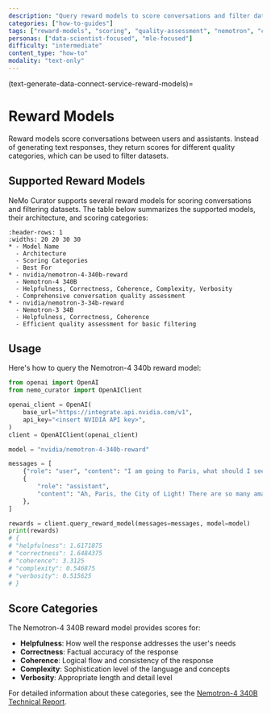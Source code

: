 ```yaml
---
description: "Query reward models to score conversations and filter datasets using Nemotron-4 340B and other scoring models"
categories: ["how-to-guides"]
tags: ["reward-models", "scoring", "quality-assessment", "nemotron", "conversation-scoring"]
personas: ["data-scientist-focused", "mle-focused"]
difficulty: "intermediate"
content_type: "how-to"
modality: "text-only"
---
```


(text-generate-data-connect-service-reward-models)=
# Reward Models

Reward models score conversations between users and assistants. Instead of generating text responses, they return scores for different quality categories, which can be used to filter datasets.

## Supported Reward Models

NeMo Curator supports several reward models for scoring conversations and filtering datasets. The table below summarizes the supported models, their architecture, and scoring categories:

```{list-table}
:header-rows: 1
:widths: 20 20 30 30
* - Model Name
  - Architecture
  - Scoring Categories
  - Best For
* - nvidia/nemotron-4-340b-reward
  - Nemotron-4 340B
  - Helpfulness, Correctness, Coherence, Complexity, Verbosity
  - Comprehensive conversation quality assessment
* - nvidia/nemotron-3-34b-reward
  - Nemotron-3 34B
  - Helpfulness, Correctness, Coherence
  - Efficient quality assessment for basic filtering
```

## Usage

Here's how to query the Nemotron-4 340b reward model:

```python
from openai import OpenAI
from nemo_curator import OpenAIClient

openai_client = OpenAI(
    base_url="https://integrate.api.nvidia.com/v1",
    api_key="<insert NVIDIA API key>",
)
client = OpenAIClient(openai_client)

model = "nvidia/nemotron-4-340b-reward"

messages = [
    {"role": "user", "content": "I am going to Paris, what should I see?"},
    {
        "role": "assistant",
        "content": "Ah, Paris, the City of Light! There are so many amazing things to see and do in this beautiful city ...",
    },
]

rewards = client.query_reward_model(messages=messages, model=model)
print(rewards)
# {
# "helpfulness": 1.6171875
# "correctness": 1.6484375
# "coherence": 3.3125
# "complexity": 0.546875
# "verbosity": 0.515625
# }
```

## Score Categories

The Nemotron-4 340B reward model provides scores for:

- **Helpfulness**: How well the response addresses the user's needs
- **Correctness**: Factual accuracy of the response
- **Coherence**: Logical flow and consistency of the response
- **Complexity**: Sophistication level of the language and concepts
- **Verbosity**: Appropriate length and detail level

For detailed information about these categories, see the [Nemotron-4 340B Technical Report](https://arxiv.org/abs/2406.11704v1). 